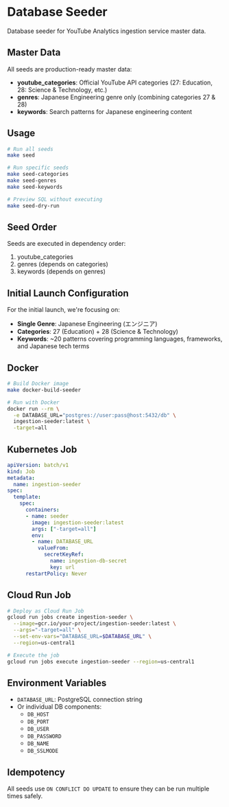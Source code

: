 # Database Seeder

Database seeder for YouTube Analytics ingestion service master data.

## Master Data

All seeds are production-ready master data:

- **youtube_categories**: Official YouTube API categories (27: Education, 28: Science & Technology, etc.)
- **genres**: Japanese Engineering genre only (combining categories 27 & 28)
- **keywords**: Search patterns for Japanese engineering content

## Usage

```bash
# Run all seeds
make seed

# Run specific seeds
make seed-categories
make seed-genres  
make seed-keywords

# Preview SQL without executing
make seed-dry-run
```

## Seed Order

Seeds are executed in dependency order:
1. youtube_categories
2. genres (depends on categories)
3. keywords (depends on genres)

## Initial Launch Configuration

For the initial launch, we're focusing on:
- **Single Genre**: Japanese Engineering (エンジニア)
- **Categories**: 27 (Education) + 28 (Science & Technology)
- **Keywords**: ~20 patterns covering programming languages, frameworks, and Japanese tech terms

## Docker

```bash
# Build Docker image
make docker-build-seeder

# Run with Docker
docker run --rm \
  -e DATABASE_URL="postgres://user:pass@host:5432/db" \
  ingestion-seeder:latest \
  -target=all
```

## Kubernetes Job

```yaml
apiVersion: batch/v1
kind: Job
metadata:
  name: ingestion-seeder
spec:
  template:
    spec:
      containers:
      - name: seeder
        image: ingestion-seeder:latest
        args: ["-target=all"]
        env:
        - name: DATABASE_URL
          valueFrom:
            secretKeyRef:
              name: ingestion-db-secret
              key: url
      restartPolicy: Never
```

## Cloud Run Job

```bash
# Deploy as Cloud Run Job
gcloud run jobs create ingestion-seeder \
  --image=gcr.io/your-project/ingestion-seeder:latest \
  --args="-target=all" \
  --set-env-vars="DATABASE_URL=$DATABASE_URL" \
  --region=us-central1

# Execute the job
gcloud run jobs execute ingestion-seeder --region=us-central1
```

## Environment Variables

- `DATABASE_URL`: PostgreSQL connection string
- Or individual DB components:
  - `DB_HOST`
  - `DB_PORT`
  - `DB_USER`
  - `DB_PASSWORD`
  - `DB_NAME`
  - `DB_SSLMODE`

## Idempotency

All seeds use `ON CONFLICT DO UPDATE` to ensure they can be run multiple times safely.